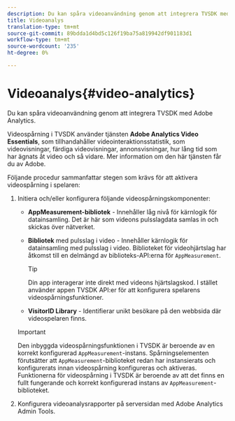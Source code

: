 ```yaml
---
description: Du kan spåra videoanvändning genom att integrera TVSDK med Adobe Analytics.
title: Videoanalys
translation-type: tm+mt
source-git-commit: 89bdda1d4bd5c126f19ba75a819942df901183d1
workflow-type: tm+mt
source-wordcount: '235'
ht-degree: 0%

---
```



# Videoanalys{#video-analytics}

Du kan spåra videoanvändning genom att integrera TVSDK med Adobe Analytics.

Videospårning i TVSDK använder tjänsten **Adobe Analytics Video Essentials**, som tillhandahåller videointeraktionsstatistik, som videovisningar, färdiga videovisningar, annonsvisningar, hur lång tid som har ägnats åt video och så vidare. Mer information om den här tjänsten får du av Adobe.

Följande procedur sammanfattar stegen som krävs för att aktivera videospårning i spelaren:

1. Initiera och/eller konfigurera följande videospårningskomponenter:

   * **AppMeasurement-bibliotek**  - Innehåller låg nivå för kärnlogik för datainsamling. Det är här som videons pulsslagdata samlas in och skickas över nätverket.
   * **Bibliotek**  med pulsslag i video - Innehåller kärnlogik för datainsamling med pulsslag i video. Biblioteket för videohjärtslag har åtkomst till en delmängd av biblioteks-API:erna för `AppMeasurement`.

      >[!TIP]
      >
      >Din app interagerar inte direkt med videons hjärtslagskod. I stället använder appen TVSDK API:er för att konfigurera spelarens videospårningsfunktioner.

   * **VisitorID Library**  - Identifierar unikt besökare på den webbsida där videospelaren finns.
   >[!IMPORTANT]
   >
   >Den inbyggda videospårningsfunktionen i TVSDK är beroende av en korrekt konfigurerad `AppMeasurement`-instans. Spårningselementen förutsätter att `AppMeasurement`-biblioteket redan har instansierats och konfigurerats innan videospårning konfigureras och aktiveras. Funktionerna för videospårning i TVSDK är beroende av att det finns en fullt fungerande och korrekt konfigurerad instans av `AppMeasurement`-biblioteket.

1. Konfigurera videoanalysrapporter på serversidan med Adobe Analytics Admin Tools.

